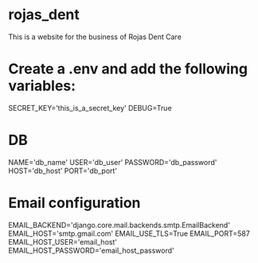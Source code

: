 # rojas_dent
This is a website for the business of Rojas Dent Care

# Create a .env and add the following variables:

SECRET_KEY='this_is_a_secret_key'
DEBUG=True

# DB
NAME='db_name'
USER='db_user'
PASSWORD='db_password'
HOST='db_host'
PORT='db_port'

# Email configuration
EMAIL_BACKEND='django.core.mail.backends.smtp.EmailBackend'
EMAIL_HOST='smtp.gmail.com'
EMAIL_USE_TLS=True
EMAIL_PORT=587
EMAIL_HOST_USER='email_host'
EMAIL_HOST_PASSWORD='email_host_password'
